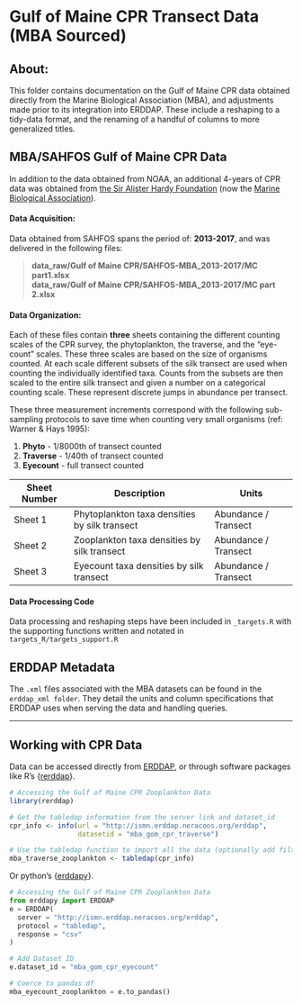
<!-- README.md is generated from README.Rmd. Please edit that file -->

# Gulf of Maine CPR Transect Data (MBA Sourced)

## About:

This folder contains documentation on the Gulf of Maine CPR data
obtained directly from the Marine Biological Association (MBA), and
adjustments made prior to its integration into ERDDAP. These include a
reshaping to a tidy-data format, and the renaming of a handful of
columns to more generalized titles.

## MBA/SAHFOS Gulf of Maine CPR Data

In addition to the data obtained from NOAA, an additional 4-years of CPR
data was obtained from [the Sir Alister Hardy
Foundation](https://www.cprsurvey.org/about-us/sir-alister-hardy-and-the-continuous-plankton-recorder-cpr-survey/)
(now the [Marine Biological
Association](https://www.cprsurvey.org/about-us/the-marine-biological-association/)).

#### Data Acquisition:

Data obtained from SAHFOS spans the period of: **2013-2017**, and was
delivered in the following files:

> **data_raw/Gulf of Maine CPR/SAHFOS-MBA_2013-2017/MC part1.xlsx**  
> **data_raw/Gulf of Maine CPR/SAHFOS-MBA_2013-2017/MC part 2.xlsx**

#### Data Organization:

Each of these files contain **three** sheets containing the different
counting scales of the CPR survey, the phytoplankton, the traverse, and
the “eye-count” scales. These three scales are based on the size of
organisms counted. At each scale different subsets of the silk transect
are used when counting the individually identified taxa. Counts from the
subsets are then scaled to the entire silk transect and given a number
on a categorical counting scale. These represent discrete jumps in
abundance per transect.

These three measurement increments correspond with the following
sub-sampling protocols to save time when counting very small organisms
(ref: Warner & Hays 1995):

1.  **Phyto** - 1/8000th of transect counted  
2.  **Traverse** - 1/40th of transect counted  
3.  **Eyecount** - full transect counted

| Sheet Number | Description                                   | Units                |
|--------------|-----------------------------------------------|----------------------|
| Sheet 1      | Phytoplankton taxa densities by silk transect | Abundance / Transect |
| Sheet 2      | Zooplankton taxa densities by silk transect   | Abundance / Transect |
| Sheet 3      | Eyecount taxa densities by silk transect      | Abundance / Transect |

#### Data Processing Code

Data processing and reshaping steps have been included in `_targets.R`
with the supporting functions written and notated in
`targets_R/targets_support.R`

## ERDDAP Metadata

The `.xml` files associated with the MBA datasets can be found in the
`erddap_xml folder`. They detail the units and column specifications
that ERDDAP uses when serving the data and handling queries.

------------------------------------------------------------------------

## Working with CPR Data

Data can be accessed directly from
[ERDDAP](http://ismn.erddap.neracoos.org/erddap/index.html), or through
software packages like R’s
{[rerddap](https://github.com/ropensci/rerddap/tree/0723cafce46cf31dd46efed71d76706788c08889)}.

``` r
# Accessing the Gulf of Maine CPR Zooplankton Data
library(rerddap)

# Get the tabledap information from the server link and dataset_id
cpr_info <- info(url = "http://ismn.erddap.neracoos.org/erddap", 
                 datasetid = "mba_gom_cpr_traverse")

# Use the tabledap function to import all the data (optionally add filters)
mba_traverse_zooplankton <- tabledap(cpr_info)
```

Or python’s {[erddapy](https://ioos.github.io/erddapy/)}.

``` python
# Accessing the Gulf of Maine CPR Zooplankton Data
from erddapy import ERDDAP
e = ERDDAP(
  server = "http://ismn.erddap.neracoos.org/erddap",
  protocol = "tabledap",
  response = "csv"
)

# Add Dataset ID
e.dataset_id = "mba_gom_cpr_eyecount"

# Coerce to pandas df
mba_eyecount_zooplankton = e.to_pandas()
```
